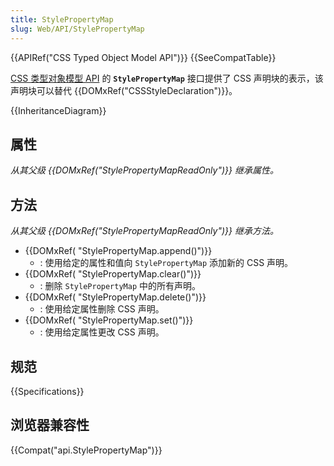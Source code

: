 ```yaml
---
title: StylePropertyMap
slug: Web/API/StylePropertyMap
---
```


{{APIRef("CSS Typed Object Model API")}} {{SeeCompatTable}}

[CSS 类型对象模型 API](/zh-CN/docs/Web/API/CSS_Typed_Object_Model_API) 的 **`StylePropertyMap`** 接口提供了 CSS 声明块的表示，该声明块可以替代 {{DOMxRef("CSSStyleDeclaration")}}。

{{InheritanceDiagram}}

## 属性

_从其父级 {{DOMxRef("StylePropertyMapReadOnly")}} 继承属性。_

## 方法

_从其父级 {{DOMxRef("StylePropertyMapReadOnly")}} 继承方法。_

- {{DOMxRef( "StylePropertyMap.append()")}}
  - : 使用给定的属性和值向 `StylePropertyMap` 添加新的 CSS 声明。
- {{DOMxRef( "StylePropertyMap.clear()")}}
  - : 删除 `StylePropertyMap` 中的所有声明。
- {{DOMxRef( "StylePropertyMap.delete()")}}
  - : 使用给定属性删除 CSS 声明。
- {{DOMxRef( "StylePropertyMap.set()")}}
  - : 使用给定属性更改 CSS 声明。

## 规范

{{Specifications}}

## 浏览器兼容性

{{Compat("api.StylePropertyMap")}}

